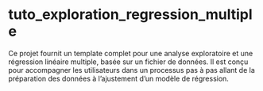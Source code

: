 # tuto_exploration_regression_multiple
Ce projet fournit un template complet pour une analyse exploratoire et une régression linéaire multiple, basée sur un fichier de données. Il est conçu pour accompagner les utilisateurs dans un processus pas à pas allant de la préparation des données à l’ajustement d’un modèle de régression.
